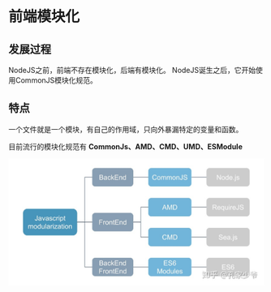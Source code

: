 # 前端模块化

## 发展过程
NodeJS之前，前端不存在模块化，后端有模块化。
NodeJS诞生之后，它开始使用CommonJS模块化规范。


## 特点
一个文件就是一个模块，有自己的作用域，只向外暴漏特定的变量和函数。

目前流行的模块化规范有 **CommonJs、AMD、CMD、UMD、ESModule**

![module关系](./modules.jpg '模块')